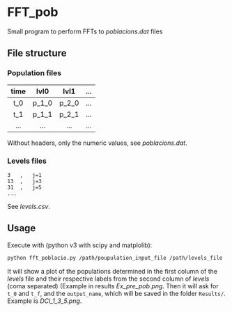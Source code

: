 # FFT_pob
Small program to perform FFTs to _poblacions.dat_ files

## File structure
### Population files

| time  |  lvl0 |  lvl1 |  ...  |
|:-----:|:-----:|:-----:|:-----:|
|  t_0  | p_1_0 | p_2_0 |  ...  |
|  t_1  | p_1_1 | p_2_1 |  ...  |
|  ...  |  ...  |  ...  |  ...  |

Without headers, only the numeric values, see _poblacions.dat_.

### Levels files

```
3	,	j=1
13	,	j=3
31	,	j=5
...
```

See _levels.csv_.

## Usage
Execute with (python v3 with scipy and matplolib):

```bash
python fft_poblacio.py /path/poupulation_input_file /path/levels_file
```

It will show a plot of the populations determined in the first column of the _levels_ file and their respective labels from the second column of _levels_ (coma separated) (Example in results _Ex_pre_pob.png_. Then it will ask for `t_0` and `t_f`, and the `output_name`, which will be saved in the folder `Results/`. Example is _DCl_1_3_5.png_.
